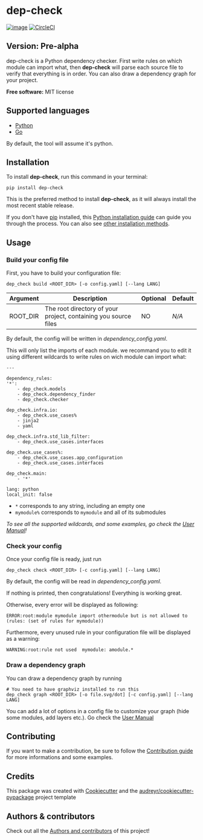 # dep-check

[![image](https://img.shields.io/pypi/v/dep-check.svg)](https://pypi.python.org/pypi/dep-check) [![CircleCI](https://circleci.com/gh/lumapps/dep-check/tree/master.svg?style=svg)](https://circleci.com/gh/lumapps/dep-check/tree/master)

## Version: Pre-alpha

dep-check is a Python dependency checker. First write rules on which module can import what, then **dep-check** will parse each source file to verify that everything is in order. You can also draw a dependency graph for your project.

**Free software:** MIT license

## Supported languages

* [Python](https://www.python.org/)
* [Go](https://golang.org/)

By default, the tool will assume it's python.

## Installation

To install **dep-check**, run this command in your terminal:

    pip install dep-check

This is the preferred method to install **dep-check**, as it will always
install the most recent stable release.

If you don't have [pip](https://pip.pypa.io) installed, this [Python installation guide](http://docs.python-guide.org/en/latest/starting/installation/) can guide you through the process. You can also see [other installation methods](https://github.com/lumapps/dep-check/blob/master/doc/installation.md).

## Usage

### Build your config file

First, you have to build your configuration file:

    dep_check build <ROOT_DIR> [-o config.yaml] [--lang LANG]

Argument | Description | Optional | Default
-------- | ----------- | -------- | -------
ROOT_DIR | The root directory of your project, containing you source files | NO | *N/A*

By default, the config will be written in *dependency_config.yaml*.

This will only list the imports of each module. we recommand you to edit it using different wildcards to write rules on wich module can import what:

    ---

    dependency_rules:
    '*':
        - dep_check.models
        - dep_check.dependency_finder
        - dep_check.checker

    dep_check.infra.io:
        - dep_check.use_cases%
        - jinja2
        - yaml

    dep_check.infra.std_lib_filter:
        - dep_check.use_cases.interfaces

    dep_check.use_cases%:
        - dep_check.use_cases.app_configuration
        - dep_check.use_cases.interfaces

    dep_check.main:
        - '*'

    lang: python
    local_init: false

* `*` corresponds to any string, including an empty one
* `mymodule%` corresponds to `mymodule` and all of its submodules

*To see all the supported wildcards, and some examples, go check the [User Manual](https://github.com/lumapps/dep-check/blob/master/doc/usage.md#writing-your-own-configuration-file)!*

### Check your config

Once your config file is ready, just run

    dep_check check <ROOT_DIR> [-c config.yaml] [--lang LANG]

By default, the config will be read in *dependency_config.yaml*.

If nothing is printed, then congratulations! Everything is working great.

Otherwise, every error will be displayed as following:

    ERROR:root:module mymodule import othermodule but is not allowed to (rules: (set of rules for mymodule))

Furthermore, every unused rule in your configuration file will be displayed as a warning:

    WARNING:root:rule not used  mymodule: amodule.*

### Draw a dependency graph

You can draw a dependency graph by running

    # You need to have graphviz installed to run this
    dep_check graph <ROOT_DIR> [-o file.svg/dot] [-c config.yaml] [--lang LANG]

You can add a lot of options in a config file to customize your graph (hide some modules, add layers etc.). Go check the [User Manual](https://github.com/lumapps/dep-check/blob/master/doc/usage.md#adding-options)

## Contributing

If you want to make a contribution, be sure to follow the [Contribution guide](https://github.com/lumapps/dep-check/blob/master/doc/contributing.md) for more informations and some examples.

## Credits

This package was created with [Cookiecutter](https://github.com/audreyr/cookiecutter) and the
[audreyr/cookiecutter-pypackage](https://github.com/audreyr/cookiecutter-pypackage) project template

## Authors & contributors

Check out all the [Authors and contributors](https://github.com/lumapps/dep-check/blob/master/doc/authors.md) of this project!
